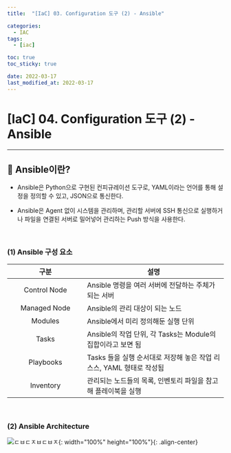 ```yaml
---
title:  "[IaC] 03. Configuration 도구 (2) - Ansible" 

categories:
  - IAC
tags:
  - [iac]

toc: true
toc_sticky: true

date: 2022-03-17
last_modified_at: 2022-03-17
---
```

# [IaC] 04. Configuration 도구 (2) - Ansible
---

<style>
table {
    font-size: 12pt;
}
table th:first-of-type {
    width: 5%;
}
table th:nth-of-type(2) {
    width: 15%;
}
table th:nth-of-type(3) {
    width: 50%;
}
table th:nth-of-type(4) {
    width: 30%;
}
</style>

## 🔔 Ansible이란?

- Ansible은 Python으로 구현된 컨피규레이션 도구로, YAML이라는 언어를 통해 설정을 정의할 수 있고, JSON으로 통신한다.

- Ansible은 Agent 없이 시스템을 관리하며, 관리할 서버에 SSH 통신으로 실행하거나 파일을 연결된 서버로 밀어넣어 관리하는 Push 방식을 사용한다.

<br>

### (1) Ansible 구성 요소

|구분|설명|
|:---:|---|
|Control Node|Ansible 명령을 여러 서버에 전달하는 주체가 되는 서버|
|Managed Node|Ansible의 관리 대상이 되는 노드|
|Modules|Ansible에서 미리 정의해둔 실행 단위|
|Tasks|Ansible의 작업 단위, 각 Tasks는 Module의 집합이라고 보면 됨|
|Playbooks|Tasks 들을 실행 순서대로 저장해 놓은 작업 리스스, YAML 형태로 작성됨|
|Inventory|관리되는 노드들의 목록, 인벤토리 파일을 참고해 플레이북을 실행|

<br>

### (2) Ansible Architecture

![ㄷㅂㄷㅈㅂㄷㅂㅈ](https://user-images.githubusercontent.com/42735894/223166384-4fd5bf59-f230-4045-8f40-5f5b53666206.png){: width="100%" height="100%"}{: .align-center}

<br>

